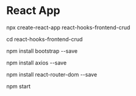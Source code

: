 # React App

npx create-react-app react-hooks-frontend-crud

cd react-hooks-frontend-crud

npm install bootstrap --save

npm install axios --save

npm install react-router-dom --save

npm start
